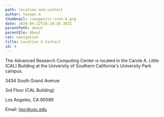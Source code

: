 ```yaml
---
path: location-and-contact
author: Yaseen A
thumbnail: /images/sr-icon-4.png
date: 2020-04-22T18:19:38.387Z
parentPath: about
parentEle: About
cat: navigation
title: Location & Contact
id: 4
---
```

The Advanced Research Computing Center is located in the Carole A. Little (CAL) Building at the University of Southern California's University Park campus.

3434 South Grand Avenue

3rd Floor (CAL Building)

Los Angeles, CA 90089

Email: hpc@usc.edu